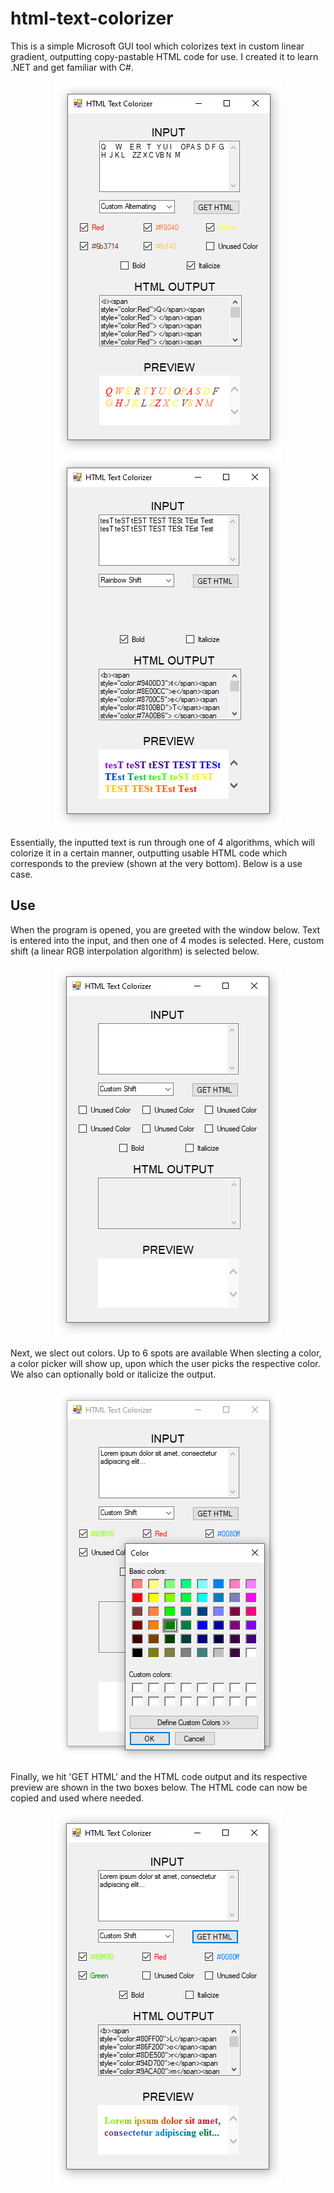 # html-text-colorizer
This is a simple Microsoft GUI tool which colorizes text in custom linear gradient, outputting copy-pastable HTML code for use. I created it to learn .NET and get familiar with C#.

<p align="center">
  <img src="images/header_img1.png" alt="header image"></img><img src="images/header_img2.png" alt="header image"></img>
</p>

Essentially, the inputted text is run through one of 4 algorithms, which will colorize it in a certain manner, outputting usable HTML code which corresponds to the preview (shown at the very bottom). Below is a  use case.

## Use
When the program is opened, you are greeted with the window below. Text is entered into the input, and then one of 4 modes is selected. Here, custom shift (a linear RGB interpolation algorithm) is selected below.
<p align="center">
  <img src="images/start_window.png" alt="start window"></img>
</p>
Next, we slect out colors. Up to 6 spots are available When slecting a color, a color picker will show up, upon which the user picks the respective color. We also can optionally bold or italicize the output.
<p align="center">
  <img src="images/color_pick.png" alt="color preview"></img>
</p>
Finally, we hit 'GET HTML' and the HTML code output and its respective preview are shown in the two boxes below. The HTML code can now be copied and used where needed.
<p align="center">
  <img src="images/final_result.png" alt="color preview"></img>
</p>
